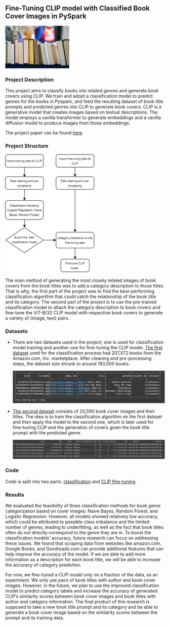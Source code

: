 ## Fine-Tuning CLIP model with Classified Book Cover Images in PySpark

<img src="images/books_cover_background.png" width=40% height=40%>

### Project Description

This project aims to classify books into related genres and generate book covers using CLIP. We train and adopt a classification model to predict genres for the books in Pyspark, and feed the resulting dataset of book title prompts and predicted genres into CLIP to generate book covers. CLIP is a generative model that creates images based on textual descriptions. The model employs a vanilla transformer to generate embeddings and a vanilla diffusion model to produce images from those embeddings.

The project paper can be found [here](reports/).

### Project Structure

![Project structure diagram](images/ist718-prj_structure.png)

The main method of generating the most closely related images of book covers from the book titles was to add a category description to those titles. That is why, the first part of the project was to find the best-performing classification algorithm that could catch the relationship of the book title and its category. The second part of the project is to use the pre-trained classification model to attach the category description to book covers and fine-tune the ViT-B/32 CLIP model with respective book covers to generate a variety of (image, text) pairs.

### Datasets

+ There are two datasets used in the project; one is used for classification model training and another one for fine-tuning the CLIP model. [The first dataset](https://github.com/uchidalab/book-dataset) used for the classification process had 207,572 books from the Amazon.com, Inc. marketplace. After cleaning and pre-processing steps, the dataset size shrunk to around 193,000 books.

  ![first_dataset](images/classification_dataset.png)
  

+ [The second dataset](https://www.kaggle.com/datasets/lukaanicin/book-covers-dataset) consists of 20,590 book cover images and their titles. The idea is to train the classification algorithm on the first dataset and then apply the model to the second one, which is later used for fine-tuning CLIP and the generation of covers given the book title prompt with the predicted genre.

  ![first_dataset](images/CLIP_dataset.png)


### Code

Code is split into two parts: [classification](code/ist718_prj_part1.py) and [CLIP fine-tuning](ist718_prj_part2.py).

### Results

We evaluated the feasibility of three classification methods for book genre categorization based on cover images: Naive Bayes, Random Forest, and Logistic Regression. However, all models showed relatively low accuracy, which could be attributed to possible class imbalance and the limited number of genres, leading to underfitting, as well as the fact that book titles often do not directly correspond to the genre they are in. To boost the classification models’ accuracy, future research can focus on addressing these issues. We found that scraping data from websites like amazon.com, Google Books, and Goodreads.com can provide additional features that can help improve the accuracy of the model. If we are able to add more information as a description for each book title, we will be able to increase the accuracy of category prediction. 

For now, we fine-tuned a CLIP model only on a fraction of the data, as an experiment. We only use pairs of book titles with author and book cover images. However, in the future, we plan to use the improved classification model to predict category labels and increase the accuracy of generated CLIP’s similarity scores between book cover images and book titles with author and category information. The final product of this research is supposed to take a new book title prompt and its category and be able to generate a book cover image based on the similarity scores between the prompt and its training data.






